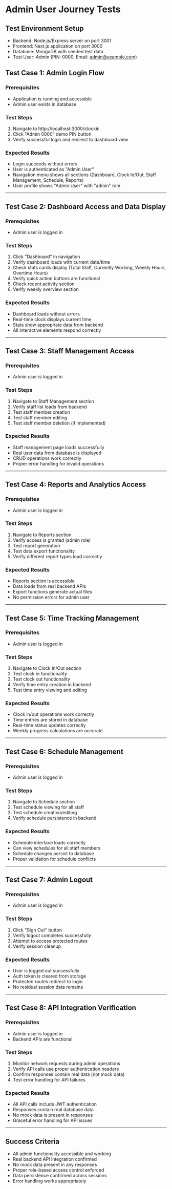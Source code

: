 # Admin User Journey Tests

## Test Environment Setup
- Backend: Node.js/Express server on port 3001
- Frontend: Next.js application on port 3000  
- Database: MongoDB with seeded test data
- Test User: Admin (PIN: 0000, Email: admin@example.com)

## Test Case 1: Admin Login Flow
### Prerequisites
- Application is running and accessible
- Admin user exists in database

### Test Steps
1. Navigate to http://localhost:3000/clockin
2. Click "Admin 0000" demo PIN button
3. Verify successful login and redirect to dashboard view

### Expected Results
- Login succeeds without errors
- User is authenticated as "Admin User"
- Navigation menu shows all sections (Dashboard, Clock In/Out, Staff Management, Schedule, Reports)
- User profile shows "Admin User" with "admin" role

---

## Test Case 2: Dashboard Access and Data Display
### Prerequisites
- Admin user is logged in

### Test Steps
1. Click "Dashboard" in navigation
2. Verify dashboard loads with current date/time
3. Check stats cards display (Total Staff, Currently Working, Weekly Hours, Overtime Hours)
4. Verify quick action buttons are functional
5. Check recent activity section
6. Verify weekly overview section

### Expected Results
- Dashboard loads without errors
- Real-time clock displays current time
- Stats show appropriate data from backend
- All interactive elements respond correctly

---

## Test Case 3: Staff Management Access
### Prerequisites
- Admin user is logged in

### Test Steps
1. Navigate to Staff Management section
2. Verify staff list loads from backend
3. Test staff member creation
4. Test staff member editing
5. Test staff member deletion (if implemented)

### Expected Results
- Staff management page loads successfully
- Real user data from database is displayed
- CRUD operations work correctly
- Proper error handling for invalid operations

---

## Test Case 4: Reports and Analytics Access
### Prerequisites
- Admin user is logged in

### Test Steps
1. Navigate to Reports section
2. Verify access is granted (admin role)
3. Test report generation
4. Test data export functionality
5. Verify different report types load correctly

### Expected Results
- Reports section is accessible
- Data loads from real backend APIs
- Export functions generate actual files
- No permission errors for admin user

---

## Test Case 5: Time Tracking Management
### Prerequisites
- Admin user is logged in

### Test Steps
1. Navigate to Clock In/Out section
2. Test clock in functionality
3. Test clock out functionality
4. Verify time entry creation in backend
5. Test time entry viewing and editing

### Expected Results
- Clock in/out operations work correctly
- Time entries are stored in database
- Real-time status updates correctly
- Weekly progress calculations are accurate

---

## Test Case 6: Schedule Management
### Prerequisites
- Admin user is logged in

### Test Steps
1. Navigate to Schedule section
2. Test schedule viewing for all staff
3. Test schedule creation/editing
4. Verify schedule persistence in backend

### Expected Results
- Schedule interface loads correctly
- Can view schedules for all staff members
- Schedule changes persist to database
- Proper validation for schedule conflicts

---

## Test Case 7: Admin Logout
### Prerequisites
- Admin user is logged in

### Test Steps
1. Click "Sign Out" button
2. Verify logout completes successfully
3. Attempt to access protected routes
4. Verify session cleanup

### Expected Results
- User is logged out successfully
- Auth token is cleared from storage
- Protected routes redirect to login
- No residual session data remains

---

## Test Case 8: API Integration Verification
### Prerequisites
- Admin user is logged in
- Backend APIs are functional

### Test Steps
1. Monitor network requests during admin operations
2. Verify API calls use proper authentication headers
3. Confirm responses contain real data (not mock data)
4. Test error handling for API failures

### Expected Results
- All API calls include JWT authentication
- Responses contain real database data
- No mock data is present in responses
- Graceful error handling for API issues

---

## Success Criteria
- All admin functionality accessible and working
- Real backend API integration confirmed
- No mock data present in any responses
- Proper role-based access control enforced
- Data persistence confirmed across sessions
- Error handling works appropriately